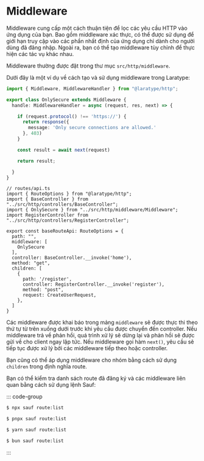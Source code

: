 # Middleware

Middleware cung cấp một cách thuận tiện để lọc các yêu cầu HTTP vào ứng dụng của bạn. Bao gồm middleware xác thực, có thể được sử dụng để giới hạn truy cập vào các phần nhất định của ứng dụng chỉ dành cho người dùng đã đăng nhập. Ngoài ra, bạn có thể tạo middleware tùy chỉnh để thực hiện các tác vụ khác nhau.

Middleware thường được đặt trong thư mục `src/http/middleware`.

Dưới đây là một ví dụ về cách tạo và sử dụng middleware trong Laratype:

```typescript
import { Middleware, MiddlewareHandler } from "@laratype/http";

export class OnlySecure extends Middleware {
  handle: MiddlewareHandler = async (request, res, next) => {

    if (request.protocol() !== 'https://') {
      return response({
        message: 'Only secure connections are allowed.'
      }, 403)
    }

    const result = await next(request)

    return result;

  }
}

```

```typescript{10}
// routes/api.ts
import { RouteOptions } from "@laratype/http";
import { BaseController } from "../src/http/controllers/BaseController";
import { OnlySecure } from "../src/http/middleware/Middleware";
import RegisterController from "../src/http/controllers/RegisterController";

export const baseRouteApi: RouteOptions = {
  path: "",
  middleware: [
    OnlySecure
  ],
  controller: BaseController.__invoke('home'),
  method: "get",
  children: [
    {
      path: '/register',
      controller: RegisterController.__invoke('register'),
      method: "post",
      request: CreateUserRequest,
    },
  ]
}

```

Các middleware được khai báo trong mảng `middleware` sẽ được thực thi theo thứ tự từ trên xuống dưới trước khi yêu cầu được chuyển đến controller. Nếu middleware trả về phản hồi, quá trình xử lý sẽ dừng lại và phản hồi sẽ được gửi về cho client ngay lập tức. Nếu middleware gọi hàm `next()`, yêu cầu sẽ tiếp tục được xử lý bởi các middleware tiếp theo hoặc controller.

Bạn cũng có thể áp dụng middleware cho nhóm bằng cách sử dụng `children` trong định nghĩa route.

Bạn có thể kiểm tra danh sách route đã đăng ký và các middleware liên quan bằng cách sử dụng lệnh Sauf:

::: code-group

```sh [npm]
$ npx sauf route:list
```

```sh [pnpm]
$ pnpx sauf route:list
```

```sh [yarn]
$ yarn sauf route:list
```

```sh [bun]
$ bun sauf route:list
```

:::